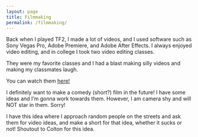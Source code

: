 ```yaml
---
layout: page
title: Filmmaking
permalink: /filmmaking/
---
```


Back when I played TF2, I made a lot of videos, and I used software such as Sony Vegas Pro, Adobe Premiere, and Adobe After Effects. I always enjoyed video editing, and in college I took two video editing classes.

They were my favorite classes and I had a blast making silly videos and making my classmates laugh.

You can watch them <ins>[here!](https://www.youtube.com/playlist?list=PLFBhsKwjIzgjBIuPV9cufBTL3mx8uqczD)</ins>

I definitely want to make a comedy (short?) film in the future! I have some ideas and I’m gonna work towards them. However, I am camera shy and will NOT star in them. Sorry!

I have this idea where I approach random people on the streets and ask them for video ideas, and make a short for that idea, whether it sucks or not! Shoutout to Colton for this idea.
